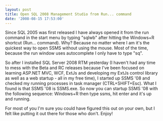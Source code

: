 ```yaml
---
layout: post
title: Open SQL 2008 Management Studio from Run... command
date: '2008-08-15 17:53:00'
---
```


Since SQL 2005 was first released I have always opened it from the run command in the start menu by typing "sqlwb" after hitting the Windows+R shortcut (Run... command). Why? Because no matter where I am it's the quickest way to open SSMS without using the mouse. Most of the time, because the run window uses autocomplete I only have to type "sq".

So after I installed SQL Server 2008 RTM yesterday (I haven't had any time to mess with the Beta and RC releases because I've been focused on learning ASP.NET MVC, WCF, ExtJs and developing my ExtJs control library as well as a web startup - all in my free time), I started up SSMS '08 and checked my running processes in task manager (CTRL+SHIFT+Esc). What I found is that SSMS '08 is SSMS.exe. So now you can startup SSMS '08 with the following sequence: Windows+R then type ssms, hit enter and it's up and running.

For most of you I'm sure you could have figured this out on your own, but I felt like putting it out there for those who don't. Enjoy!